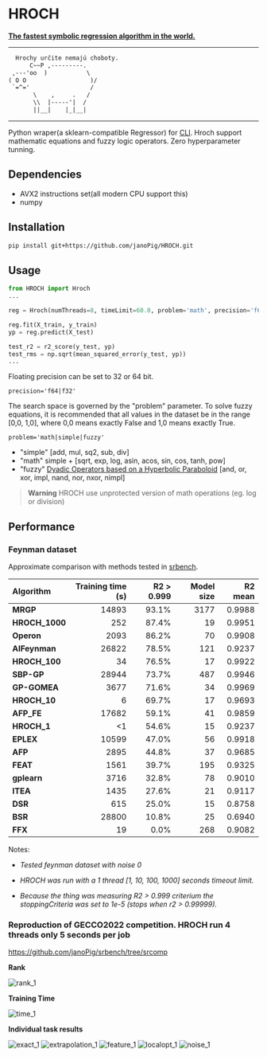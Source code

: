 # HROCH  

**[The fastest symbolic regression algorithm in the world.](#performance)**

---

```txt
  Hrochy určite nemajú choboty.
      C~~P ,---------.
 ,---'oo  )           \
( O O                  )/
 `=^='                 /
       \    ,     .   /
       \\  |-----'|  /
       ||__|    |_|__|
```

---

Python wraper(a sklearn-compatible Regressor) for [CLI](README_CLI.md).
Hroch support mathematic equations and fuzzy logic operators.
Zero hyperparameter tunning.

## Dependencies

- AVX2 instructions set(all modern CPU support this)
- numpy

## Installation

```sh
pip install git+https://github.com/janoPig/HROCH.git
```

## Usage

```python
from HROCH import Hroch
...

reg = Hroch(numThreads=8, timeLimit=60.0, problem='math', precision='f64')

reg.fit(X_train, y_train)
yp = reg.predict(X_test)

test_r2 = r2_score(y_test, yp)
test_rms = np.sqrt(mean_squared_error(y_test, yp))
...
```

Floating precision can be set to 32 or 64 bit.

```precision='f64|f32'```

The search space is governed by the "problem" parameter. To solve fuzzy equations, it is recommended that all values in the dataset be in the range [0,0, 1,0], where 0,0 means exactly False and 1,0 means exactly True.

```problem='math|simple|fuzzy'```

- "simple" [add, mul, sq2, sub, div]
- "math" simple + [sqrt, exp, log, asin, acos, sin, cos, tanh, pow]
- "fuzzy" [Dyadic Operators based on a Hyperbolic Paraboloid](https://commons.wikimedia.org/wiki/Fuzzy_operator#Dyadic_Operators_based_on_a_Hyperbolic_Paraboloid) [and, or, xor, impl, nand, nor, nxor, nimpl]

> **Warning** HROCH use unprotected version of math operations (eg. log or division)

## Performance

### Feynman dataset

Approximate comparison with methods tested in [srbench](https://cavalab.org/srbench/results/#results-for-ground-truth-problems).

| **Algorithm**  | **Training time (s)** | **R2 > 0.999** | **Model size** | **R2 mean** |
|:---------------|----------------------:|---------------:|---------------:|------------:|
| **MRGP**       | 14893                 | 93.1%          | 3177           | 0.9988      |
| **HROCH_1000** | 252                   | 87.4%          | 19             | 0.9951      |
| **Operon**     | 2093                  | 86.2%          | 70             | 0.9908      |
| **AIFeynman**  | 26822                 | 78.5%          | 121            | 0.9237      |
| **HROCH_100**  | 34                    | 76.5%          | 17             | 0.9922      |
| **SBP-GP**     | 28944                 | 73.7%          | 487            | 0.9946      |
| **GP-GOMEA**   | 3677                  | 71.6%          | 34             | 0.9969      |
| **HROCH_10**   | 6                     | 69.7%          | 17             | 0.9693      |
| **AFP_FE**     | 17682                 | 59.1%          | 41             | 0.9859      |
| **HROCH_1**    | <1                    | 54.6%          | 15             | 0.9237      |
| **EPLEX**      | 10599                 | 47.0%          | 56             | 0.9918      |
| **AFP**        | 2895                  | 44.8%          | 37             | 0.9685      |
| **FEAT**       | 1561                  | 39.7%          | 195            | 0.9325      |
| **gplearn**    | 3716                  | 32.8%          | 78             | 0.9010      |
| **ITEA**       | 1435                  | 27.6%          | 21             | 0.9117      |
| **DSR**        | 615                   | 25.0%          | 15             | 0.8758      |
| **BSR**        | 28800                 | 10.8%          | 25             | 0.6940      |
| **FFX**        | 19                    |  0.0%          | 268            | 0.9082      |

Notes:

- *Tested feynman dataset with noise 0*

- *HROCH was run with a 1 thread [1, 10, 100, 1000] seconds timeout limit.*

- *Because the thing was measuring R2 > 0.999 criterium the stoppingCriteria was set to 1e-5 (stops when r2 > 0.99999).*

### Reproduction of GECCO2022 competition. HROCH run 4 threads only 5 seconds per job

<https://github.com/janoPig/srbench/tree/srcomp>

**Rank**

![rank_1](https://user-images.githubusercontent.com/75015989/188947889-d609361e-ccb8-4478-8b8d-63080d01fc54.png)

**Training Time**

![time_1](https://user-images.githubusercontent.com/75015989/188948000-3d6a55f5-9ef5-42dc-9d84-a46a175b72ae.png)

**Individual task results**

![exact_1](https://user-images.githubusercontent.com/75015989/188952664-082ba4b6-a9e1-4cd5-a7df-9205953b1c97.png)
![extrapolation_1](https://user-images.githubusercontent.com/75015989/188952899-c32005d0-8409-4aaa-a137-3d77f96346dc.png)
![feature_1](https://user-images.githubusercontent.com/75015989/188953040-00d40a47-d4a6-4703-bc1f-9f11e2f3c337.png)
![localopt_1](https://user-images.githubusercontent.com/75015989/188953060-346ed0a8-e0d8-46f8-8dbe-0d2cb18d967d.png)
![noise_1](https://user-images.githubusercontent.com/75015989/188953075-a2735263-42ec-4852-9177-fb7a894a89a4.png)
